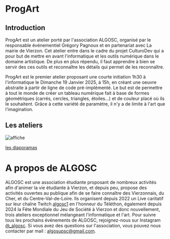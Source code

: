 # ProgArt

## Introduction

ProgArt est un atelier porté par l'association ALGOSC, organisé par le responsable événementiel Grégory Pagnoux et en partenariat avec La mairie de Vierzon.
Cet atelier entre dans le cadre du projet CulturoDev qui a pour but de mettre en avant l'informatique et les outils numérique dans le domaine artistique. De plus en plus répendu, il faut apprendre à bien se servir des ces outils et reconnaître les détails qui permet de les reconnaître.


ProgArt est le premier atelier proposant une courte initiation 1h30 à l'informatique le Dimanche 19 Janvier 2025, à 15h, en créant une oeuvre abstraite à partir de ligne de code pré-implémenté. Le but est de permettre à tout le monde de créer un tableau numérique fait à base de formes géométriques (carrés, cercles, triangles, étoiles...) et de couleur placé où ils le souhaitent. Grâce à cette variété de paramètre, il n'y a de limite à l'art que l'imagination.

## Les ateliers

![affiche](images/CulturoDev_affiche.png)

[les diaporamas](https://drive.google.com/drive/u/1/folders/1SZQtuIgx7Uw5RWIvNZRm0tvet-Hl8jxc)

# A propos de ALGOSC

ALGOSC est une association étudiante proposant de nombreux activités afin d'animer la vie étudiante à Vierzon, et depuis peu, propose des activités ouvertes au publique afin de se faire connaître des Vierzonnais, du Cher, et du Centre-Val-de-Loire. Ils organisent depuis 2022 un Live caritatif sur leur chaîne Twitch [algosc1](https://www.twitch.tv/algosc1) en l'honneur du Téléthon, également depuis 2024 la Fête Mondiale du Jeu de Société à Vierzon et donc nouvellement, trois ateliers exceptionnel mélangeant l'informatique et l'art.
Pour suivre tous les prochains événements de ALGOSC, rejoignez-nous sur Instagram [@_algosc](https://www.instagram.com/_algosc/). Si vous avez des questions sur l'association, vous pouvez nous contacter par mail : [algosupsc@gmail.com](mailto:algosupsc@gmail.com).
